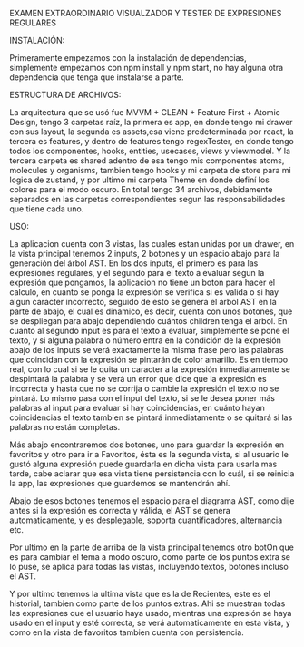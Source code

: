 EXAMEN EXTRAORDINARIO VISUALZADOR Y TESTER DE EXPRESIONES REGULARES

INSTALACIÓN:

Primeramente empezamos con la instalación de dependencias, simplemente empezamos 
con npm install y npm start, no hay alguna otra dependencia que tenga que instalarse
a parte.

ESTRUCTURA DE ARCHIVOS:

La arquitectura que se usó fue MVVM + CLEAN + Feature First + Atomic Design, tengo 3 carpetas raíz, 
la primera es app, en donde tengo mi drawer con sus layout, la segunda es assets,esa viene predeterminada por
react, la tercera es features, y dentro de features tengo regexTester, en donde tengo todos los componentes, hooks,
entities, usecases, views y viewmodel. Y la tercera carpeta es shared adentro de esa tengo mis componentes atoms,
molecules y organisms, tambien tengo hooks y mi carpeta de store para mi logica de zustand, y por ultimo mi carpeta Theme
en donde definí los colores para el modo oscuro. En total tengo 34 archivos, debidamente separados en las carpetas correspondientes 
segun las responsabilidades que tiene cada uno.

USO:

La aplicacion cuenta con 3 vistas, las cuales estan unidas por un drawer, en la vista principal
tenemos 2 inputs, 2 botones y un espacio abajo para la generación del árbol AST.
En los dos inputs, el primero es para las expresiones regulares, y el segundo para el texto a evaluar
segun la expresión que pongamos, la aplicacion no tiene un boton para hacer el calculo, en cuanto
se ponga la expresión se verifica si es valida o si hay algun caracter incorrecto, seguido de esto 
se genera el arbol AST en la parte de abajo, el cual es dinamico, es decir, cuenta con unos botones, que
se despliegan para abajo dependiendo cuántos children tenga el arbol.
En cuanto al segundo input es para el texto a evaluar, simplemente se pone el texto, y si alguna palabra
o número entra en la condición de la expresión abajo de los inputs se verá exactamente la misma frase pero
las palabras que coincidan con la expresión se pintarán de color amarillo. Es en tiempo real, con lo cual 
si se le quita un caracter a la expresión inmediatamente se despintará la palabra y se verá un error que dice 
que la expresión es incorrecta y hasta que no se corrija o cambie la expresión el texto no se pintará. Lo mismo
pasa con el input del texto, si se le desea poner más palabras al input para evaluar si hay coincidencias, en cuánto hayan
coincidencias el texto tambien se pintará inmediatamente o se quitará si las palabras no están completas.

Más abajo encontraremos dos botones, uno para guardar la expresión en favoritos y otro para ir a Favoritos, 
ésta es la segunda vista, si al usuario le gustó alguna expresión puede guardarla en dicha vista para usarla mas tarde,
cabe aclarar que esa vista tiene persistencia con lo cuál, si se reinicia la app, las expresiones que guardemos se 
mantendrán ahí.

Abajo de esos botones tenemos el espacio para el diagrama AST, como dije antes si la expresión es correcta y válida, el
AST se genera automaticamente, y es desplegable, soporta cuantificadores, alternancia etc.

Por ultimo en la parte de arriba de la vista principal tenemos otro botÓn que es para cambiar el tema a modo oscuro, como
parte de los puntos extra se lo puse, se aplica para todas las vistas, incluyendo textos, botones incluso el AST.

Y por ultimo tenemos la ultima vista que es la de Recientes, este es el historial, tambien como parte de los puntos extras.
Ahi se muestran todas las expresiones que el usuario haya usado, mientras una expresión se haya usado en el input y esté correcta, 
se verá automaticamente en esta vista, y como en la vista de favoritos tambien cuenta con persistencia.
